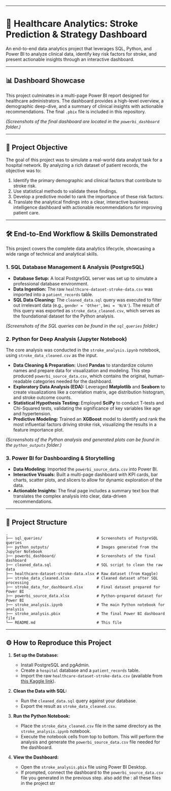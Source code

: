 
-----

# 🏥 Healthcare Analytics: Stroke Prediction & Strategy Dashboard

An end-to-end data analytics project that leverages SQL, Python, and Power BI to analyze clinical data, identify key risk factors for stroke, and present actionable insights through an interactive dashboard.

-----

## 📊 Dashboard Showcase

This project culminates in a multi-page Power BI report designed for healthcare administrators. The dashboard provides a high-level overview, a demographic deep-dive, and a summary of clinical insights with actionable recommendations. The final `.pbix` file is included in this repository.

*(Screenshots of the final dashboard are located in the `powerbi_dashboard` folder.)*

-----

## 🎯 Project Objective

The goal of this project was to simulate a real-world data analyst task for a hospital network. By analyzing a rich dataset of patient records, the objective was to:

1.  Identify the primary demographic and clinical factors that contribute to stroke risk.
2.  Use statistical methods to validate these findings.
3.  Develop a predictive model to rank the importance of these risk factors.
4.  Translate the analytical findings into a clear, interactive business intelligence dashboard with actionable recommendations for improving patient care.

-----

## 🛠️ End-to-End Workflow & Skills Demonstrated

This project covers the complete data analytics lifecycle, showcasing a wide range of technical and analytical skills.

### 1\. SQL Database Management & Analysis (PostgreSQL)

  - **Database Setup:** A local PostgreSQL server was set up to simulate a professional database environment.
  - **Data Ingestion:** The raw `healthcare-dataset-stroke-data.csv` was imported into a `patient_records` table.
  - **SQL Data Cleaning:** The `cleaned_data.sql` query was executed to filter out irrelevant data (e.g., `gender = 'Other'`, `bmi = 'N/A'`). The result of this query was exported as `stroke_data_cleaned.csv`, which serves as the foundational dataset for the Python analysis.

*(Screenshots of the SQL queries can be found in the `sql_queries` folder.)*

### 2\. Python for Deep Analysis (Jupyter Notebook)

The core analysis was conducted in the `stroke_analysis.ipynb` notebook, using `stroke_data_cleaned.csv` as the input.

  - **Data Cleaning & Preparation:** Used **Pandas** to standardize column names and prepare data for visualization and modeling. This step produced `powerbi_source_data.csv`, which contains the original, human-readable categories needed for the dashboard.
  - **Exploratory Data Analysis (EDA):** Leveraged **Matplotlib** and **Seaborn** to create visualizations like a correlation matrix, age distribution histogram, and stroke outcome counts.
  - **Statistical Hypothesis Testing:** Employed **SciPy** to conduct T-tests and Chi-Squared tests, validating the significance of key variables like age and hypertension.
  - **Predictive Modeling:** Trained an **XGBoost** model to identify and rank the most influential factors driving stroke risk, visualizing the results in a feature importance plot.

*(Screenshots of the Python analysis and generated plots can be found in the `python_outputs` folder.)*

### 3\. Power BI for Dashboarding & Storytelling

  - **Data Modeling:** Imported the `powerbi_source_data.csv` into Power BI.
  - **Interactive Visuals:** Built a multi-page dashboard with KPI cards, bar charts, scatter plots, and slicers to allow for dynamic exploration of the data.
  - **Actionable Insights:** The final page includes a summary text box that translates the complex analysis into clear, data-driven recommendations.

-----

## 📂 Project Structure

```
.
├── sql_queries/                        # Screenshots of PostgreSQL queries
├── python_outputs/                     # Images generated from the Jupyter Notebook
├── powerbi_dashboard/                  # Screenshots of the final dashboard
├── cleaned_data.sql                    # SQL script to clean the raw data
├── healthcare-dataset-stroke-data.xlsx # Raw dataset (from Kaggle)
├── stroke_data_cleaned.xlsx            # Cleaned dataset after SQL processing
├── stroke_data_for_dashboard.xlsx      # Final dataset prepared for Power BI
├── powerbi_source_data.xlsx            # Python-prepared dataset for Power BI
├── stroke_analysis.ipynb               # The main Python notebook for analysis
├── stroke_analysis.pbix                # The final Power BI dashboard file
└── README.md                           # This file
```

-----

## ⚙️ How to Reproduce this Project

1.  **Set up the Database:**

      * Install PostgreSQL and pgAdmin.
      * Create a `hospital` database and a `patient_records` table.
      * Import the raw `healthcare-dataset-stroke-data.csv` (available from [this Kaggle link](https://www.kaggle.com/datasets/fedesoriano/stroke-prediction-dataset)).

2.  **Clean the Data with SQL:**

      * Run the `cleaned_data.sql` query against your database.
      * Export the result as `stroke_data_cleaned.csv`.

3.  **Run the Python Notebook:**

      * Place the `stroke_data_cleaned.csv` file in the same directory as the `stroke_analysis.ipynb` notebook.
      * Execute the notebook cells from top to bottom. This will perform the analysis and generate the `powerbi_source_data.csv` file needed for the dashboard.

4.  **View the Dashboard:**

      * Open the `stroke_analysis.pbix` file using Power BI Desktop.
      * If prompted, connect the dashboard to the `powerbi_source_data.csv` file you generated in the previous step. also add the : all these files in the project str
